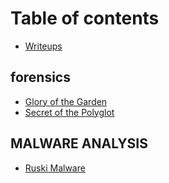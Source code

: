 # Table of contents

* [Writeups](README.md)

## forensics

* [Glory of the Garden](forensics/glory-of-the-garden.md)
* [Secret of the Polyglot](forensics/secret-of-the-polyglot.md)

## MALWARE ANALYSIS

* [Ruski Malware](malware-analysis/ruski-malware.md)
